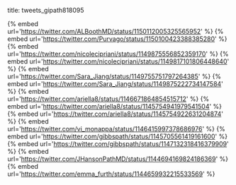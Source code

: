 title: tweets_gipath818095

{% embed url='https://twitter.com/ALBoothMD/status/1150112005325565952' %}
{% embed url='https://twitter.com/Purvago/status/1150100423388385280' %}
{% embed url='https://twitter.com/nicolecipriani/status/1149875556852359170' %}
{% embed url='https://twitter.com/nicolecipriani/status/1149817101806448640' %}
{% embed url='https://twitter.com/Sara_Jiang/status/1149755751797264385' %}
{% embed url='https://twitter.com/Sara_Jiang/status/1149875222734147584' %}
{% embed url='https://twitter.com/ariella8/status/1146671864854515712' %}
{% embed url='https://twitter.com/ariella8/status/1145754941979541504' %}
{% embed url='https://twitter.com/ariella8/status/1145754922631204874' %}
{% embed url='https://twitter.com/vi_monappa/status/1146415997378686976' %}
{% embed url='https://twitter.com/gibbspath/status/1145705561419161600' %}
{% embed url='https://twitter.com/gibbspath/status/1147132318416379909' %}
{% embed url='https://twitter.com/JHansonPathMD/status/1144694169824186369' %}
{% embed url='https://twitter.com/emma_furth/status/1144659932215533569' %}
